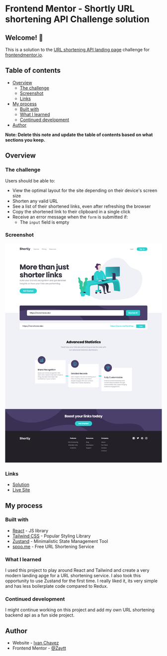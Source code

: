 # Frontend Mentor - Shortly URL shortening API Challenge solution

## Welcome! 👋

This is a solution to the [URL shortening API landing page](https://www.frontendmentor.io/challenges/url-shortening-api-landing-page-2ce3ob-G) challenge for [frontendmentor.io](https://www.frontendmentor.io).

## Table of contents

- [Overview](#overview)
  - [The challenge](#the-challenge)
  - [Screenshot](#screenshot)
  - [Links](#links)
- [My process](#my-process)
  - [Built with](#built-with)
  - [What I learned](#what-i-learned)
  - [Continued development](#continued-development)
- [Author](#author)

**Note: Delete this note and update the table of contents based on what sections you keep.**

## Overview

### The challenge

Users should be able to:

- View the optimal layout for the site depending on their device's screen size
- Shorten any valid URL
- See a list of their shortened links, even after refreshing the browser
- Copy the shortened link to their clipboard in a single click
- Receive an error message when the `form` is submitted if:
  - The `input` field is empty

### Screenshot

![](./screenshot.png)

### Links

- [Solution](https://www.frontendmentor.io/solutions/url-shortener---react-QzeykqRIYF)
- [Live Site](https://frontend-mentor-url-shortener-rosy.vercel.app/)

## My process

### Built with

- [React](https://reactjs.org/) - JS library
- [Tailwind CSS](https://tailwindcss.com/) - Popular Styling Library
- [Zustand](https://github.com/pmndrs/zustand) - Minimalistic State Management Tool
- [spoo.me](https://spoo.me/api) - Free URL Shortening Service

### What I learned

I used this project to play around React and Tailwind and create a very modern landing apge for a URL shortening service. I also took this opportunity to use Zustand for the first time. I really liked it, its very simple and has less boilerplate code compared to Redux.

### Continued development

I might continue working on this project and add my own URL shortening backend api as a fun side project.


## Author

- Website - [Ivan Chavez](https://www.ivanchavez.dev/)
- Frontend Mentor - [@Zaytt](https://www.frontendmentor.io/profile/Zaytt)
